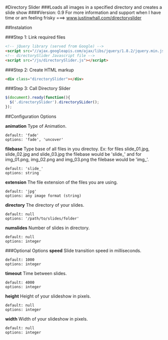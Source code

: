 #Directory Slider
###Loads all images in a specified directory and creates a slide show
####Version: 0.9
For more information and support when I have time or am feeling frisky ===> www.justinwhall.com/directoryslider


##Instalation

###Step 1: Link required files
```html
<!-- jQuery library (served from Google) -->
<script src="//ajax.googleapis.com/ajax/libs/jquery/1.8.2/jquery.min.js"></script>
<!-- directorySlider Javascript file -->
<script src="/js/directorySlider.js"></script>
```

###Step 2: Create HTML markup
 ```html
<div class="directorySlider"></div>
```

###Step 3: Call Directory Slider
```javascript
$(document).ready(function(){
  $('.directorySlider').directorySLider();
});
```

##Configuration Options

**animation**
Type of Animation.
```
default: 'fade'
options: 'fade', 'uncover'
```
**filebase**
Type base of all files in you directoy. Ex: for files slide_01.jpg, slide_02.jpg and slide_03.jpg the filebase would be 'slide_' and for img_01.png, img_02.png and img_03.png the filebase would be 'img_'.
```
default: 'slide_'
options: string
```
**extension**
The file extension of the files you are using.
```
default: 'jpg'
options: any image format (string)
```
**directory**
The directory of your slides.
```
default: null
options: '/path/to/slides/folder'
```
**numslides**
Number of slides in directory.
```
default: null
options: integer
```
###Optional Options
**speed**
Slide transition speed in milliseconds.
```
default: 1000
options: integer
```
**timeout**
Time between slides.
```
default: 4000
options: integer
```
**height**
Height of your slideshow in pixels.
```
default: null
options: integer
```
**width**
Width of your slideshow in pixels.
```
default: null
options: integer
```
